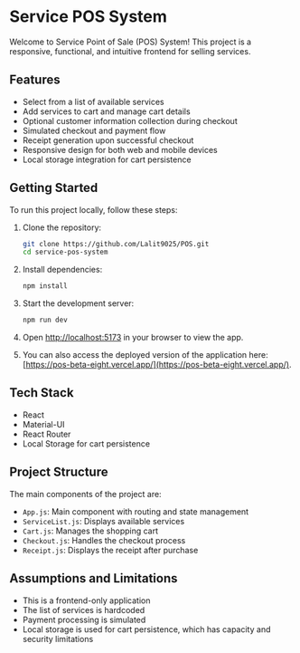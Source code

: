 # Service POS System

Welcome to Service Point of Sale (POS) System! This project is a responsive, functional, and intuitive frontend for selling services.

## Features

- Select from a list of available services
- Add services to cart and manage cart details
- Optional customer information collection during checkout
- Simulated checkout and payment flow
- Receipt generation upon successful checkout
- Responsive design for both web and mobile devices
- Local storage integration for cart persistence

## Getting Started

To run this project locally, follow these steps:

1. Clone the repository:
   ```bash
   git clone https://github.com/Lalit9025/POS.git
   cd service-pos-system
   ```

2. Install dependencies:
   ```bash
   npm install
   ```

3. Start the development server:
   ```bash
   npm run dev
   ```

4. Open [http://localhost:5173](http://localhost:5173) in your browser to view the app.

5. You can also access the deployed version of the application here: [https://pos-beta-eight.vercel.app/](https://pos-beta-eight.vercel.app/).

## Tech Stack

- React
- Material-UI
- React Router
- Local Storage for cart persistence

## Project Structure

The main components of the project are:

- `App.js`: Main component with routing and state management
- `ServiceList.js`: Displays available services
- `Cart.js`: Manages the shopping cart
- `Checkout.js`: Handles the checkout process
- `Receipt.js`: Displays the receipt after purchase

## Assumptions and Limitations

- This is a frontend-only application
- The list of services is hardcoded
- Payment processing is simulated
- Local storage is used for cart persistence, which has capacity and security limitations

